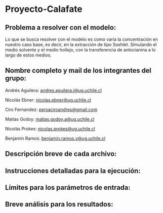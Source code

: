 # Proyecto-Calafate

## Problema a resolver con el modelo:

Lo que se busca resolver con el modelo es como varía la concentración en nuestro caso base, es decir, en la extracción de tipo Soxhlet.
Simulando el medio solvente y el medio hollejo, con la transferencia de antocianina a lo largo de estos medios.

## Nombre completo y mail de los integrantes del grupo:

Andrés Aguilera: andres.aguilera.j@ug.uchile.cl

Nicolás Ebner: nicolas.ebner@ug.uchile.cl

Ciro Fernandez: persaciroandres@gmail.com

Matías Godoy: matias.godoy.a@ug.uchile.cl

Nicolás Prokes: nicolas.prokes@ug.uchile.cl

Benjamín Ramos: benjamin.ramos.v@ug.uchile.cl

## Descripción breve de cada archivo:

## Instrucciones detalladas para la ejecución:

## Límites para los parámetros de entrada:

## Breve análisis para los resultados:
